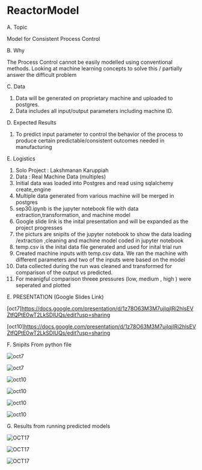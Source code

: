 # ReactorModel

A. Topic

Model for Consistent Process Control

B. Why

The Process Control cannot be easily modelled using conventional methods.
Looking at machine learning concepts to solve this / partially answer the 
difficult problem

C. Data

1. Data will be generated on proprietary machine and uploaded to postgres.
2. Data includes all input/output parameters including machine ID.

D. Expected Results

1. To predict input parameter to control the behavior of the process
to produce certain predictable/consistent outcomes needed in manufacturing

E. Logistics

1. Solo Project : Lakshmanan Karuppiah
2. Data : Real Machine Data (multiples)
3. Initial data was loaded into Postgres and read using sqlalchemy create_engine
4. Multiple data generated from various machine will be merged in postgres
5. sep30.ipynb is the jupyter notebook file with data extraction,transformation, 
and machine model
6. Google slide link is  the inital presentation  and will be expanded as the 
project progresses
7. the picturs are snipits of the jupyter notebook to show the data loading /extraction 
,cleaning and machine model coded in  jupyter notebook
8. temp.csv is the inital data file generated and used for inital trial run
9. Created machine inputs with temp.csv data. We ran the machine with different parameters and two of the inputs were based on the model
10. Data collected during the run was cleaned and transformed for comparison of the output vs predicted.
11. For meanigful comparison threee pressures (low, medium , high ) were seperated and plotted

E. PRESENTATION (Google Slides Link)

[oct7]https://docs.google.com/presentation/d/1z78O63M3M7ujIqjIRi2hlsEVZtfQPtE0wT2LkSDIUQs/edit?usp=sharing

[oct10]https://docs.google.com/presentation/d/1z78O63M3M7ujIqjIRi2hlsEVZtfQPtE0wT2LkSDIUQs/edit?usp=sharing


F. Snipits From python file

![oct7](Final_Project_Deliverable_1b.PNG)

![oct7](Final_Project_Delivarable_1a.PNG)

![oct10](SQLCOMMANDSUSED_TABLECREATION_TABLEUNIONS.PNG)

![oct10](Final_projectDEliverable2.PNG)

![oct10](Final_project_deliverable_2a.PNG)

![oct10](final_project_delivarable_2b.PNG)

G. Results from running predicted models

![OCT17](low_pressure.png)

![OCT17](medium_pressure.png)

![OCT17](high_pressure.png)







